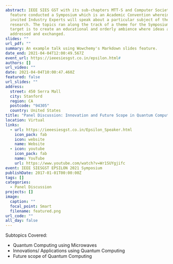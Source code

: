 ```yaml
---
abstract: IEEE SIES GST with its sub-chapters MTT-S and Computer Society in
  feature conducted a Symposium which is an Academic Convention wherein the
  invited Industry Experts will speak about a particular subject of their
  research. The topics ran along the track of a theme for the Symposium. The
  target is to create an educational and orderly ambience where ideas are
  addressed and exchanged.
slides: ""
url_pdf: ""
summary: An example talk using Wowchemy's Markdown slides feature.
date_end: 2021-04-04T12:00:49.567Z
event_url: https://ieeesiesgst.co.in/epsilon.html#
authors: []
url_video: ""
date: 2021-04-04T10:00:47.460Z
featured: false
url_slides: ""
address:
  street: 450 Serra Mall
  city: Stanford
  region: CA
  postcode: "94305"
  country: United States
title: "Panel Discussion: Innovation and Future Scope in Quantum Computing"
location: Virtual
links:
  - url: https://ieeesiesgst.co.in/Epsilon_Speaker.html
    icon_pack: fab
    icon: website
    name: Website
  - icon: youtube
    icon_pack: fab
    name: YouTube
    url: https://www.youtube.com/watch?v=Wr1SUYgjifc
event: IEEE SIESGST EPSILON 2021 Symposium
publishDate: 2017-01-01T00:00:00Z
tags: []
categories:
  - Panel Discussion
projects: []
image:
  caption: ""
  focal_point: Smart
  filename: featured.png
url_code: ""
all_day: false
---
```

Subtopics Covered:

* Quantum Computing using Microwaves
* Innovations/ Applications using Quantum Computing
* Future scope of Quantum Computing